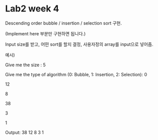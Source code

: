 # Lab2 week 4

Descending order bubble / insertion / selection sort 구현.

(Implement here 부분만 구현하면 됩니다.)

Input size를 받고,
어떤 sort를 할지 결정,
사용자정의 array를 input으로 넣어줌.

예시)

Give me the size : 5

Give me the type of algorithm (0: Bubble, 1: Insertion, 2: Selection): 0

12

8

38

3

1

Output: 38 12 8 3 1
